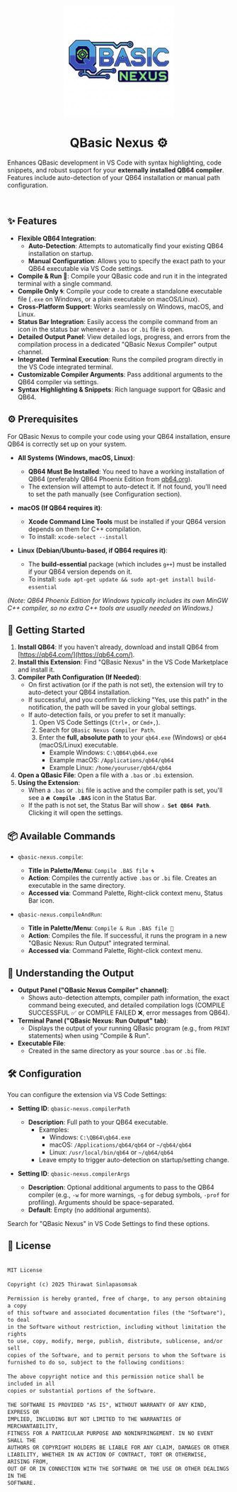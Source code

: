 <div align="center">
  <img src="./image/QBasicNexus.png" alt="QBasicNexus Icon" width="250" height="250" />
</div>
<div align="center">
  <h1>QBasic Nexus ⚙️</h1>
</div>

<p>
Enhances QBasic development in VS Code with syntax highlighting, code snippets, and robust support for your <strong>externally installed QB64 compiler</strong>. Features include auto-detection of your QB64 installation or manual path configuration.
</p>

<br>

## ✨ Features

*   **Flexible QB64 Integration**:
    *   **Auto-Detection**: Attempts to automatically find your existing QB64 installation on startup.
    *   **Manual Configuration**: Allows you to specify the exact path to your QB64 executable via VS Code settings.
*   **Compile & Run 🚀**: Compile your QBasic code and run it in the integrated terminal with a single command.
*   **Compile Only 🌀**: Compile your code to create a standalone executable file (`.exe` on Windows, or a plain executable on macOS/Linux).
*   **Cross-Platform Support**: Works seamlessly on Windows, macOS, and Linux.
*   **Status Bar Integration**: Easily access the compile command from an icon in the status bar whenever a `.bas` or `.bi` file is open.
*   **Detailed Output Panel**: View detailed logs, progress, and errors from the compilation process in a dedicated "QBasic Nexus Compiler" output channel.
*   **Integrated Terminal Execution**: Runs the compiled program directly in the VS Code integrated terminal.
*   **Customizable Compiler Arguments**: Pass additional arguments to the QB64 compiler via settings.
*   **Syntax Highlighting & Snippets**: Rich language support for QBasic and QB64.

## ⚙️ Prerequisites

For QBasic Nexus to compile your code using your QB64 installation, ensure QB64 is correctly set up on your system.

*   **All Systems (Windows, macOS, Linux)**:
    *   **QB64 Must Be Installed**: You need to have a working installation of QB64 (preferably QB64 Phoenix Edition from [qb64.org](https://qb64.com/)).
    *   The extension will attempt to auto-detect it. If not found, you'll need to set the path manually (see Configuration section).

*   **macOS (If QB64 requires it)**:
    *   **Xcode Command Line Tools** must be installed if your QB64 version depends on them for C++ compilation.
    *   To install: `xcode-select --install`

*   **Linux (Debian/Ubuntu-based, if QB64 requires it)**:
    *   The **build-essential** package (which includes `g++`) must be installed if your QB64 version depends on it.
    *   To install: `sudo apt-get update && sudo apt-get install build-essential`

*(Note: QB64 Phoenix Edition for Windows typically includes its own MinGW C++ compiler, so no extra C++ tools are usually needed on Windows.)*

## 🚀 Getting Started

1.  **Install QB64**: If you haven't already, download and install QB64 from [https://qb64.com/](https://qb64.com/).
2.  **Install this Extension**: Find "QBasic Nexus" in the VS Code Marketplace and install it.
3.  **Compiler Path Configuration (If Needed)**:
    *   On first activation (or if the path is not set), the extension will try to auto-detect your QB64 installation.
    *   If successful, and you confirm by clicking "Yes, use this path" in the notification, the path will be saved in your global settings.
    *   If auto-detection fails, or you prefer to set it manually:
        1.  Open VS Code Settings (`Ctrl+,` or `Cmd+,`).
        2.  Search for `QBasic Nexus Compiler Path`.
        3.  Enter the **full, absolute path** to your `qb64.exe` (Windows) or `qb64` (macOS/Linux) executable.
            *   Example Windows: `C:\QB64\qb64.exe`
            *   Example macOS: `/Applications/qb64/qb64`
            *   Example Linux: `/home/youruser/qb64/qb64`
4.  **Open a QBasic File**: Open a file with a `.bas` or `.bi` extension.
5.  **Using the Extension**:
    *   When a `.bas` or `.bi` file is active and the compiler path is set, you'll see a **`🔥 Compile .BAS`** icon in the Status Bar.
    *   If the path is not set, the Status Bar will show **`⚠️ Set QB64 Path`**. Clicking it will open the settings.

## 📦 Available Commands

*   `qbasic-nexus.compile`:
    *   **Title in Palette/Menu**: `Compile .BAS file 🌀`
    *   **Action**: Compiles the currently active `.bas` or `.bi` file. Creates an executable in the same directory.
    *   **Accessed via**: Command Palette, Right-click context menu, Status Bar icon.

*   `qbasic-nexus.compileAndRun`:
    *   **Title in Palette/Menu**: `Compile & Run .BAS file 🚀`
    *   **Action**: Compiles the file. If successful, it runs the program in a new "QBasic Nexus: Run Output" integrated terminal.
    *   **Accessed via**: Command Palette, Right-click context menu.

## 📄 Understanding the Output

*   **Output Panel ("QBasic Nexus Compiler" channel)**:
    *   Shows auto-detection attempts, compiler path information, the exact command being executed, and detailed compilation logs (COMPILE SUCCESSFUL ✅ or COMPILE FAILED ❌, error messages from QB64).
*   **Terminal Panel ("QBasic Nexus: Run Output" tab)**:
    *   Displays the output of your running QBasic program (e.g., from `PRINT` statements) when using "Compile & Run".
*   **Executable File**:
    *   Created in the same directory as your source `.bas` or `.bi` file.

## 🛠️ Configuration

You can configure the extension via VS Code Settings:

*   **Setting ID**: `qbasic-nexus.compilerPath`
    *   **Description**: Full path to your QB64 executable.
        *   Examples:
            *   Windows: `C:\QB64\qb64.exe`
            *   macOS: `/Applications/qb64/qb64` or `~/qb64/qb64`
            *   Linux: `/usr/local/bin/qb64` or `~/qb64/qb64`
        *   Leave empty to trigger auto-detection on startup/setting change.

*   **Setting ID**: `qbasic-nexus.compilerArgs`
    *   **Description**: Optional additional arguments to pass to the QB64 compiler (e.g., `-w` for more warnings, `-g` for debug symbols, `-prof` for profiling). Arguments should be space-separated.
    *   **Default**: Empty (no additional arguments).

Search for "QBasic Nexus" in VS Code Settings to find these options.

## 📄 License

```

MIT License

Copyright (c) 2025 Thirawat Sinlapasomsak

Permission is hereby granted, free of charge, to any person obtaining a copy
of this software and associated documentation files (the "Software"), to deal
in the Software without restriction, including without limitation the rights
to use, copy, modify, merge, publish, distribute, sublicense, and/or sell
copies of the Software, and to permit persons to whom the Software is
furnished to do so, subject to the following conditions:

The above copyright notice and this permission notice shall be included in all
copies or substantial portions of the Software.

THE SOFTWARE IS PROVIDED "AS IS", WITHOUT WARRANTY OF ANY KIND, EXPRESS OR
IMPLIED, INCLUDING BUT NOT LIMITED TO THE WARRANTIES OF MERCHANTABILITY,
FITNESS FOR A PARTICULAR PURPOSE AND NONINFRINGEMENT. IN NO EVENT SHALL THE
AUTHORS OR COPYRIGHT HOLDERS BE LIABLE FOR ANY CLAIM, DAMAGES OR OTHER
LIABILITY, WHETHER IN AN ACTION OF CONTRACT, TORT OR OTHERWISE, ARISING FROM,
OUT OF OR IN CONNECTION WITH THE SOFTWARE OR THE USE OR OTHER DEALINGS IN THE
SOFTWARE.

```